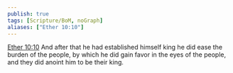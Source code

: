 ```yaml
---
publish: true
tags: [Scripture/BoM, noGraph]
aliases: ["Ether 10:10"]
---
```

[Ether 10:10](https://churchofjesuschrist.org/study/scriptures/bofm/ether/10?lang=eng&id=p10#p10) And after that he had established himself king he did ease the burden of the people, by which he did gain favor in the eyes of the people, and they did anoint him to be their king.
